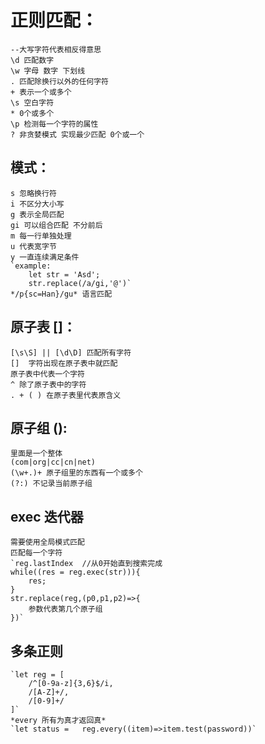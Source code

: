 # 正则匹配：

    --大写字符代表相反得意思  
    \d 匹配数字  
    \w 字母 数字 下划线  
    . 匹配除换行以外的任何字符  
    + 表示一个或多个  
    \s 空白字符  
    * 0个或多个   
    \p 检测每一个字符的属性  
    ? 非贪婪模式 实现最少匹配 0个或一个  
## 模式：
    s 忽略换行符   
    i 不区分大小写  
    g 表示全局匹配  
    gi 可以组合匹配 不分前后  
    m 每一行单独处理  
    u 代表宽字节   
    y 一直连续满足条件   
    `example:
        let str = 'Asd';
        str.replace(/a/gi,'@')`
    */p{sc=Han}/gu* 语言匹配
    
## 原子表 []：  
    [\s\S] || [\d\D] 匹配所有字符  
    []  字符出现在原子表中就匹配   
    原子表中代表一个字符  
    ^ 除了原子表中的字符                
    . + ( ) 在原子表里代表原含义    
## 原子组 ():  
    里面是一个整体  
    (com|org|cc|cn|net)    
    (\w+.)+ 原子组里的东西有一个或多个  
    (?:) 不记录当前原子组  
## exec 迭代器  
    需要使用全局模式匹配  
    匹配每一个字符  
    `reg.lastIndex  //从0开始直到搜索完成
    while((res = reg.exec(str))){  
        res;  
    }  
    str.replace(reg,(p0,p1,p2)=>{  
        参数代表第几个原子组  
    })`  
  
## 多条正则  
    `let reg = [  
        /^[0-9a-z]{3,6}$/i,  
        /[A-Z]+/,  
        /[0-9]+/  
    ]`  
    *every 所有为真才返回真*  
    `let status =   reg.every((item)=>item.test(password))`
